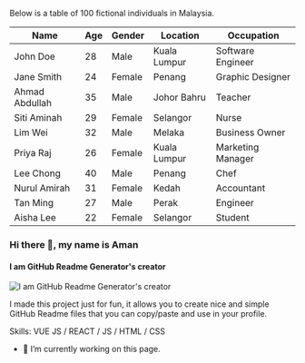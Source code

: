 Below is a table of 100 fictional individuals in Malaysia.

| Name           | Age | Gender | Location        | Occupation           |
|----------------|-----|--------|-----------------|----------------------|
| John Doe       | 28  | Male   | Kuala Lumpur    | Software Engineer    |
| Jane Smith     | 24  | Female | Penang          | Graphic Designer     |
| Ahmad Abdullah | 35  | Male   | Johor Bahru     | Teacher              |
| Siti Aminah    | 29  | Female | Selangor        | Nurse                |
| Lim Wei        | 32  | Male   | Melaka          | Business Owner       |
| Priya Raj      | 26  | Female | Kuala Lumpur    | Marketing Manager    |
| Lee Chong      | 40  | Male   | Penang          | Chef                 |
| Nurul Amirah   | 31  | Female | Kedah           | Accountant           |
| Tan Ming       | 27  | Male   | Perak           | Engineer              |
| Aisha Lee      | 22  | Female | Selangor        | Student              |

### Hi there 👋, my name is Aman
#### I am GitHub Readme Generator's creator
![I am GitHub Readme Generator's creator](https://arturssmirnovs.github.io/github-profile-readme-generator/images/banner.png)

I made this project just for fun, it allows you to create nice and simple GitHub Readme files that you can copy/paste and use in your profile.

Skills: VUE JS / REACT / JS / HTML / CSS

- 🔭 I’m currently working on this page. 




